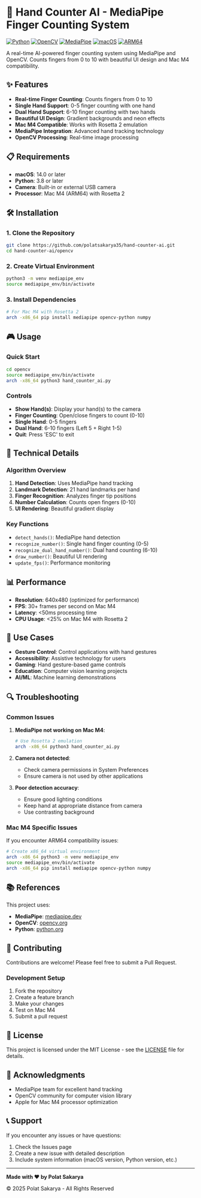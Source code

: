 # 🤖 Hand Counter AI - MediaPipe Finger Counting System

[![Python](https://img.shields.io/badge/Python-3.8+-blue.svg)](https://python.org)
[![OpenCV](https://img.shields.io/badge/OpenCV-4.5+-green.svg)](https://opencv.org)
[![MediaPipe](https://img.shields.io/badge/MediaPipe-0.10+-red.svg)](https://mediapipe.dev)
[![macOS](https://img.shields.io/badge/macOS-14.0+-silver.svg)](https://apple.com)
[![ARM64](https://img.shields.io/badge/ARM64-M4-orange.svg)](https://apple.com)

A real-time AI-powered finger counting system using MediaPipe and OpenCV. Counts fingers from 0 to 10 with beautiful UI design and Mac M4 compatibility.

## ✨ Features

- **Real-time Finger Counting**: Counts fingers from 0 to 10
- **Single Hand Support**: 0-5 finger counting with one hand
- **Dual Hand Support**: 6-10 finger counting with two hands
- **Beautiful UI Design**: Gradient backgrounds and neon effects
- **Mac M4 Compatible**: Works with Rosetta 2 emulation
- **MediaPipe Integration**: Advanced hand tracking technology
- **OpenCV Processing**: Real-time image processing

## 📋 Requirements

- **macOS**: 14.0 or later
- **Python**: 3.8 or later
- **Camera**: Built-in or external USB camera
- **Processor**: Mac M4 (ARM64) with Rosetta 2

## 🛠 Installation

### 1. Clone the Repository

```bash
git clone https://github.com/polatsakarya35/hand-counter-ai.git
cd hand-counter-ai/opencv
```

### 2. Create Virtual Environment

```bash
python3 -m venv mediapipe_env
source mediapipe_env/bin/activate
```

### 3. Install Dependencies

```bash
# For Mac M4 with Rosetta 2
arch -x86_64 pip install mediapipe opencv-python numpy
```

## 🎮 Usage

### Quick Start

```bash
cd opencv
source mediapipe_env/bin/activate
arch -x86_64 python3 hand_counter_ai.py
```

### Controls

- **Show Hand(s)**: Display your hand(s) to the camera
- **Finger Counting**: Open/close fingers to count (0-10)
- **Single Hand**: 0-5 fingers
- **Dual Hand**: 6-10 fingers (Left 5 + Right 1-5)
- **Quit**: Press 'ESC' to exit

## 🔧 Technical Details

### Algorithm Overview

1. **Hand Detection**: Uses MediaPipe hand tracking
2. **Landmark Detection**: 21 hand landmarks per hand
3. **Finger Recognition**: Analyzes finger tip positions
4. **Number Calculation**: Counts open fingers (0-10)
5. **UI Rendering**: Beautiful gradient display

### Key Functions

- `detect_hands()`: MediaPipe hand detection
- `recognize_number()`: Single hand finger counting (0-5)
- `recognize_dual_hand_number()`: Dual hand counting (6-10)
- `draw_number()`: Beautiful UI rendering
- `update_fps()`: Performance monitoring

## 📊 Performance

- **Resolution**: 640x480 (optimized for performance)
- **FPS**: 30+ frames per second on Mac M4
- **Latency**: <50ms processing time
- **CPU Usage**: <25% on Mac M4 with Rosetta 2

## 🎯 Use Cases

- **Gesture Control**: Control applications with hand gestures
- **Accessibility**: Assistive technology for users
- **Gaming**: Hand gesture-based game controls
- **Education**: Computer vision learning projects
- **AI/ML**: Machine learning demonstrations

## 🔍 Troubleshooting

### Common Issues

1. **MediaPipe not working on Mac M4**:
   ```bash
   # Use Rosetta 2 emulation
   arch -x86_64 python3 hand_counter_ai.py
   ```

2. **Camera not detected**:
   - Check camera permissions in System Preferences
   - Ensure camera is not used by other applications

3. **Poor detection accuracy**:
   - Ensure good lighting conditions
   - Keep hand at appropriate distance from camera
   - Use contrasting background

### Mac M4 Specific Issues

If you encounter ARM64 compatibility issues:

```bash
# Create x86_64 virtual environment
arch -x86_64 python3 -m venv mediapipe_env
source mediapipe_env/bin/activate
arch -x86_64 pip install mediapipe opencv-python numpy
```

## 📚 References

This project uses:

- **MediaPipe**: [mediapipe.dev](https://mediapipe.dev)
- **OpenCV**: [opencv.org](https://opencv.org)
- **Python**: [python.org](https://python.org)

## 🤝 Contributing

Contributions are welcome! Please feel free to submit a Pull Request.

### Development Setup

1. Fork the repository
2. Create a feature branch
3. Make your changes
4. Test on Mac M4
5. Submit a pull request

## 📄 License

This project is licensed under the MIT License - see the [LICENSE](LICENSE) file for details.

## 🙏 Acknowledgments

- MediaPipe team for excellent hand tracking
- OpenCV community for computer vision library
- Apple for Mac M4 processor optimization

## 📞 Support

If you encounter any issues or have questions:

1. Check the Issues page
2. Create a new issue with detailed description
3. Include system information (macOS version, Python version, etc.)

---

**Made with ❤️ by Polat Sakarya**

© 2025 Polat Sakarya - All Rights Reserved